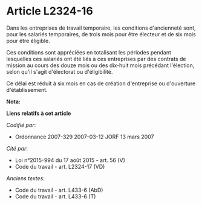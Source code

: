 # Article L2324-16

Dans les entreprises de travail temporaire, les conditions d'ancienneté sont, pour les salariés temporaires, de trois mois
pour être électeur et de six mois pour être éligible.

Ces conditions sont appréciées en totalisant les périodes pendant lesquelles ces salariés ont été liés à ces entreprises par
des contrats de mission au cours des douze mois ou des dix-huit mois précédant l'élection, selon qu'il s'agit d'électorat ou
d'éligibilité.

Ce délai est réduit à six mois en cas de création d'entreprise ou d'ouverture d'établissement.

**Nota:**



**Liens relatifs à cet article**

_Codifié par_:

  - Ordonnance 2007-329 2007-03-12 JORF 13 mars 2007

_Cité par_:

  - Loi n°2015-994 du 17 août 2015 - art. 56 (V)
  - Code du travail - art. L2324-17 (VD)

_Anciens textes_:

  - Code du travail - art. L433-6 (AbD)
  - Code du travail - art. L433-6 (T)
